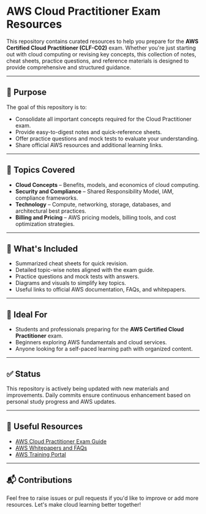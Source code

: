 # AWS Cloud Practitioner Exam Resources

This repository contains curated resources to help you prepare for the **AWS Certified Cloud Practitioner (CLF-C02)** exam. Whether you're just starting out with cloud computing or revising key concepts, this collection of notes, cheat sheets, practice questions, and reference materials is designed to provide comprehensive and structured guidance.

---

## 🎯 Purpose

The goal of this repository is to:
- Consolidate all important concepts required for the Cloud Practitioner exam.
- Provide easy-to-digest notes and quick-reference sheets.
- Offer practice questions and mock tests to evaluate your understanding.
- Share official AWS resources and additional learning links.

---

## 🧠 Topics Covered

- **Cloud Concepts** – Benefits, models, and economics of cloud computing.
- **Security and Compliance** – Shared Responsibility Model, IAM, compliance frameworks.
- **Technology** – Compute, networking, storage, databases, and architectural best practices.
- **Billing and Pricing** – AWS pricing models, billing tools, and cost optimization strategies.

---

## 📌 What's Included

- Summarized cheat sheets for quick revision.
- Detailed topic-wise notes aligned with the exam guide.
- Practice questions and mock tests with answers.
- Diagrams and visuals to simplify key topics.
- Useful links to official AWS documentation, FAQs, and whitepapers.

---

## 📖 Ideal For

- Students and professionals preparing for the **AWS Certified Cloud Practitioner** exam.
- Beginners exploring AWS fundamentals and cloud services.
- Anyone looking for a self-paced learning path with organized content.

---

## ✅ Status

This repository is actively being updated with new materials and improvements. Daily commits ensure continuous enhancement based on personal study progress and AWS updates.

---

## 🔗 Useful Resources

- [AWS Cloud Practitioner Exam Guide](https://aws.amazon.com/certification/certified-cloud-practitioner/)
- [AWS Whitepapers and FAQs](https://aws.amazon.com/whitepapers/)
- [AWS Training Portal](https://explore.skillbuilder.aws/)

---

## 📬 Contributions

Feel free to raise issues or pull requests if you'd like to improve or add more resources. Let's make cloud learning better together!

